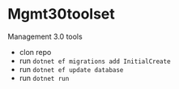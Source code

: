 # Mgmt30toolset

Management 3.0 tools

- clon repo
- run `dotnet ef migrations add InitialCreate`
- run `dotnet ef update database`
- run `dotnet run`
